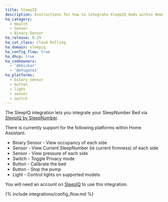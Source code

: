 ```yaml
---
title: SleepIQ
description: Instructions for how to integrate SleepIQ beds within Home Assistant.
ha_category:
  - Health
  - Sensor
  - Binary Sensor
ha_release: 0.29
ha_iot_class: Cloud Polling
ha_domain: sleepiq
ha_config_flow: true
ha_dhcp: true
ha_codeowners:
  - '@kbickar'
  - '@mfugate1'
ha_platforms:
  - binary_sensor
  - button
  - light
  - sensor
  - switch
---
```


The SleepIQ integration lets you integrate your SleepNumber Bed via [SleepIQ by SleepNumber](https://www.sleepnumber.com/sleepiq-sleep-tracker).

There is currently support for the following platforms within Home Assistant:

- Binary Sensor - View occupancy of each side
- Sensor - View Current SleepNumber (ie current firmness) of each side
- Sensor - View pressure of each side
- Switch - Toggle Privacy mode
- Button - Calibrate the bed
- Button - Stop the pump
- Light - Control lights on supported models

You will need an account on [SleepIQ](https://sleepiq.sleepnumber.com/) to use this integration.

{% include integrations/config_flow.md %}
